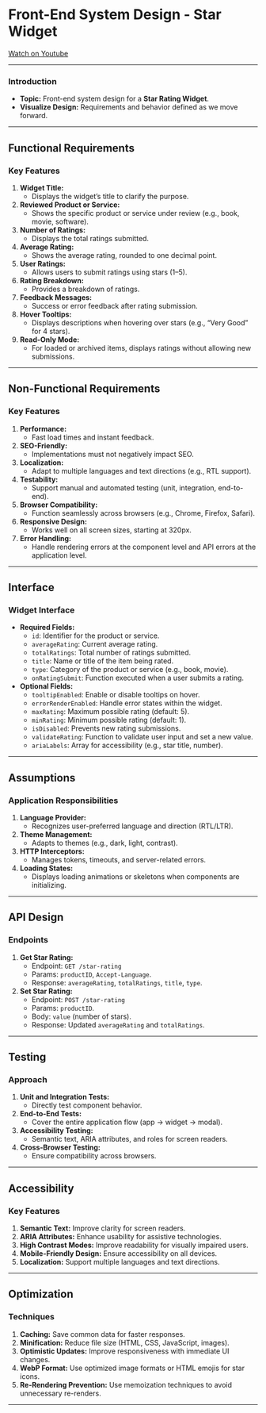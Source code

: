 # Front-End System Design - Star Widget

[Watch on Youtube](https://www.youtube.com/watch?v=IBm1vsK0vXE)

---

### Introduction

- **Topic:** Front-end system design for a **Star Rating Widget**.
- **Visualize Design:** Requirements and behavior defined as we move forward.

---

## Functional Requirements

### Key Features

1. **Widget Title:**
   - Displays the widget’s title to clarify the purpose.
2. **Reviewed Product or Service:**
   - Shows the specific product or service under review (e.g., book, movie, software).
3. **Number of Ratings:**
   - Displays the total ratings submitted.
4. **Average Rating:**
   - Shows the average rating, rounded to one decimal point.
5. **User Ratings:**
   - Allows users to submit ratings using stars (1–5).
6. **Rating Breakdown:**
   - Provides a breakdown of ratings.
7. **Feedback Messages:**
   - Success or error feedback after rating submission.
8. **Hover Tooltips:**
   - Displays descriptions when hovering over stars (e.g., “Very Good” for 4 stars).
9. **Read-Only Mode:**
   - For loaded or archived items, displays ratings without allowing new submissions.

---

## Non-Functional Requirements

### Key Features

1. **Performance:**
   - Fast load times and instant feedback.
2. **SEO-Friendly:**
   - Implementations must not negatively impact SEO.
3. **Localization:**
   - Adapt to multiple languages and text directions (e.g., RTL support).
4. **Testability:**
   - Support manual and automated testing (unit, integration, end-to-end).
5. **Browser Compatibility:**
   - Function seamlessly across browsers (e.g., Chrome, Firefox, Safari).
6. **Responsive Design:**
   - Works well on all screen sizes, starting at 320px.
7. **Error Handling:**
   - Handle rendering errors at the component level and API errors at the application level.

---

## Interface

### Widget Interface

- **Required Fields:**
  - `id`: Identifier for the product or service.
  - `averageRating`: Current average rating.
  - `totalRatings`: Total number of ratings submitted.
  - `title`: Name or title of the item being rated.
  - `type`: Category of the product or service (e.g., book, movie).
  - `onRatingSubmit`: Function executed when a user submits a rating.
- **Optional Fields:**
  - `tooltipEnabled`: Enable or disable tooltips on hover.
  - `errorRenderEnabled`: Handle error states within the widget.
  - `maxRating`: Maximum possible rating (default: 5).
  - `minRating`: Minimum possible rating (default: 1).
  - `isDisabled`: Prevents new rating submissions.
  - `validateRating`: Function to validate user input and set a new value.
  - `ariaLabels`: Array for accessibility (e.g., star title, number).

---

## Assumptions

### Application Responsibilities

1. **Language Provider:**
   - Recognizes user-preferred language and direction (RTL/LTR).
2. **Theme Management:**
   - Adapts to themes (e.g., dark, light, contrast).
3. **HTTP Interceptors:**
   - Manages tokens, timeouts, and server-related errors.
4. **Loading States:**
   - Displays loading animations or skeletons when components are initializing.

---

## API Design

### Endpoints

1. **Get Star Rating:**
   - Endpoint: `GET /star-rating`
   - Params: `productID`, `Accept-Language`.
   - Response: `averageRating`, `totalRatings`, `title`, `type`.
2. **Set Star Rating:**
   - Endpoint: `POST /star-rating`
   - Params: `productID`.
   - Body: `value` (number of stars).
   - Response: Updated `averageRating` and `totalRatings`.

---

## Testing

### Approach

1. **Unit and Integration Tests:**
   - Directly test component behavior.
2. **End-to-End Tests:**
   - Cover the entire application flow (app → widget → modal).
3. **Accessibility Testing:**
   - Semantic text, ARIA attributes, and roles for screen readers.
4. **Cross-Browser Testing:**
   - Ensure compatibility across browsers.

---

## Accessibility

### Key Features

1. **Semantic Text:** Improve clarity for screen readers.
2. **ARIA Attributes:** Enhance usability for assistive technologies.
3. **High Contrast Modes:** Improve readability for visually impaired users.
4. **Mobile-Friendly Design:** Ensure accessibility on all devices.
5. **Localization:** Support multiple languages and text directions.

---

## Optimization

### Techniques

1. **Caching:** Save common data for faster responses.
2. **Minification:** Reduce file size (HTML, CSS, JavaScript, images).
3. **Optimistic Updates:** Improve responsiveness with immediate UI changes.
4. **WebP Format:** Use optimized image formats or HTML emojis for star icons.
5. **Re-Rendering Prevention:** Use memoization techniques to avoid unnecessary re-renders.

---
